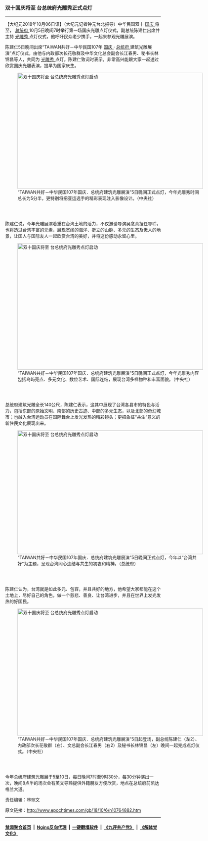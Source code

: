 ### 双十国庆将至 台总统府光雕秀正式点灯
------------------------

<p>
 【大纪元2018年10月06日讯】（大纪元记者钟元台北报导）中华民国双十
 <a href="http://www.epochtimes.com/gb/tag/%E5%9B%BD%E5%BA%86.html">
  国庆
 </a>
 将至，
 <a href="http://www.epochtimes.com/gb/tag/%E6%80%BB%E7%BB%9F%E5%BA%9C.html">
  总统府
 </a>
 10月5日晚间7时举行第一场国庆光雕点灯仪式，副总统陈建仁出席并主持
 <a href="http://www.epochtimes.com/gb/tag/%E5%85%89%E9%9B%95%E7%A7%80.html">
  光雕秀
 </a>
 点灯仪式，他呼吁民众老少携手，一起来参观光雕展演。
</p>
<p>
 陈建仁5日晚间出席“TAIWAN共好－中华民国107年
 <a href="http://www.epochtimes.com/gb/tag/%E5%9B%BD%E5%BA%86.html">
  国庆
 </a>
 ‧
 <a href="http://www.epochtimes.com/gb/tag/%E6%80%BB%E7%BB%9F%E5%BA%9C.html">
  总统府
 </a>
 建筑光雕展演”点灯仪式，由他与内政部次长花敬群及中华文化总会副会长江春男、秘书长林锦昌等人，共同为
 <a href="http://www.epochtimes.com/gb/tag/%E5%85%89%E9%9B%95%E7%A7%80.html">
  光雕秀
 </a>
 点灯。陈建仁致词时表示，非常高兴能跟大家一起透过欣赏国庆光雕表演，提早为国家庆生。
</p>
<figure class="wp-caption aligncenter" id="attachment_10764958" style="width: 600px">
 <a href="http://i.epochtimes.com/assets/uploads/2018/10/1810060222202378.jpg">
  <img alt="双十国庆将至 台总统府光雕秀点灯启动" class="size-large wp-image-10764958" height="375" src="http://i.epochtimes.com/assets/uploads/2018/10/1810060222202378-600x375.jpg" title="双十国庆将至 台总统府光雕秀点灯启动" width="600"/>
 </a>
 <br/><figcaption class="wp-caption-text">
  “TAIWAN共好－中华民国107年国庆．总统府建筑光雕展演”5日晚间正式点灯，今年光雕秀时间总长为5分半，更特别将把亚运选手的精彩表现注入影像设计。（中央社）
 </figcaption><br/>
</figure><br/>
<p>
 陈建仁说，今年光雕展演着重在台湾土地的活力，不仅邀请导演吴念真担任导聆，也将透过台湾丰富的元素，展现宽阔的海洋、挺立的山脉、多元的生态及傲人的地景，让国人与国际友人一起欣赏台湾的美好，并将这份感动永留心里。
</p>
<figure class="wp-caption aligncenter" id="attachment_10764960" style="width: 600px">
 <a href="http://i.epochtimes.com/assets/uploads/2018/10/1810060221422378.jpg">
  <img alt="双十国庆将至 台总统府光雕秀点灯启动" class="size-large wp-image-10764960" height="409" src="http://i.epochtimes.com/assets/uploads/2018/10/1810060221422378-600x409.jpg" title="双十国庆将至 台总统府光雕秀点灯启动" width="600"/>
 </a>
 <br/><figcaption class="wp-caption-text">
  “TAIWAN共好－中华民国107年国庆．总统府建筑光雕展演”5日晚间正式点灯，今年光雕秀内容包括岛屿亮点、多元文化、数位艺术、国际连结，展现台湾多样物种和丰富面貌。（中央社）
 </figcaption><br/>
</figure><br/>
<p>
 总统府建筑光雕全长140公尺，陈建仁表示，这其中展现了台湾各县市的特色与活力，包括东部的原始文明、南部的历史古迹、中部的多元生态，以及北部的奇幻城市；也融入台湾运动员在国际舞台上发光发热的精彩镜头；更把象征“共生”意义的新住民文化展现出来。
</p>
<figure class="wp-caption aligncenter" id="attachment_10764965" style="width: 600px">
 <a href="http://i.epochtimes.com/assets/uploads/2018/10/1810060219402378.jpg">
  <img alt="双十国庆将至 台总统府光雕秀点灯启动" class="size-large wp-image-10764965" height="400" src="http://i.epochtimes.com/assets/uploads/2018/10/1810060219402378-600x400.jpg" title="双十国庆将至 台总统府光雕秀点灯启动" width="600"/>
 </a>
 <br/><figcaption class="wp-caption-text">
  “TAIWAN共好－中华民国107年国庆．总统府建筑光雕展演”5日晚间正式点灯，今年以“台湾共好”为主题，呈现台湾同心连结与共生的初衷和精神。（总统府）
 </figcaption><br/>
</figure><br/>
<p>
 陈建仁认为，台湾就是如此多元、包容，并且共好的地方，他希望大家都能在这个土地上，尽好自己的角色，做一个慈悲、善良、让台湾进步，并且在世界上发光发热的好国民。
</p>
<figure class="wp-caption aligncenter" id="attachment_10765031" style="width: 600px">
 <a href="http://i.epochtimes.com/assets/uploads/2018/10/1810060343482378.jpg">
  <img alt="双十国庆将至 台总统府光雕秀点灯启动" class="size-large wp-image-10765031" height="411" src="http://i.epochtimes.com/assets/uploads/2018/10/1810060343482378-600x411.jpg" title="双十国庆将至 台总统府光雕秀点灯启动" width="600"/>
 </a>
 <br/><figcaption class="wp-caption-text">
  “TAIWAN共好－中华民国107年国庆．总统府建筑光雕展演”5日起登场，副总统陈建仁（左2）、内政部次长花敬群（右）、文总副会长江春男（右2）及秘书长林锦昌（左）晚间一起完成点灯仪式。（中央社）
 </figcaption><br/>
</figure><br/>
<p>
 今年总统府建筑光雕展于5至10日，每日晚间7时至9时30分，每30分钟演出一次，晚间8点半的场次会有英文导聆提供外籍朋友方便欣赏，地点在总统府前凯达格兰大道。
</p>
<p>
 <center>
 </center>
 责任编辑：林琮文
</p>

原文链接：http://www.epochtimes.com/gb/18/10/6/n10764882.htm


------------------------
#### [禁闻聚合首页](https://github.com/gfw-breaker/banned-news/blob/master/README.md) &nbsp;|&nbsp; [Nginx反向代理](https://github.com/gfw-breaker/open-proxy/blob/master/README.md) &nbsp;|&nbsp; [一键翻墙软件](https://github.com/gfw-breaker/nogfw/blob/master/README.md) &nbsp;|&nbsp; [《九评共产党》](https://github.com/gfw-breaker/9ping.md/blob/master/README.md#九评之一评共产党是什么) &nbsp;|&nbsp; [《解体党文化》](https://github.com/gfw-breaker/jtdwh.md/blob/master/README.md#绪论)